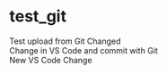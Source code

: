 # test_git
Test upload from Git
Changed <br>
Change in VS Code and commit with Git <br>
New VS Code Change